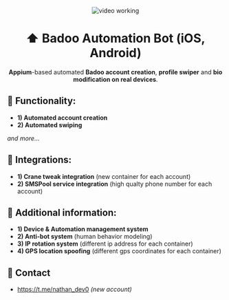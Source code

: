 <p align="center">
<img src="https://github.com/nathandev0/Badoo_Automation_Bot/blob/da37ef1f57c9ce65213076ff6d78e2c8ff8133ca/Demo.gif" alt="video working"/>
</p>
<h1 align="center"> ⬆️ Badoo Automation Bot (iOS, Android) </h1>
<p align="center"><strong>Appium</strong>-based automated <strong>Badoo account creation</strong>, <strong>profile swiper</strong> and <strong>bio modification on real devices</strong>.</p>
<h2 id="contact"> 👀 Functionality: </h2>

- **1) Automated account creation**
- **2) Automated swiping**

*and more...*

<h2 id="contact"> 🔗 Integrations: </h2>

- **1) Crane tweak integration** (new container for each account)
- **2) SMSPool service integration** (high qualty phone number for each account)

<h2 id="contact"> 📝 Additional information: </h2>

- **1) Device & Automation management system**
- **2) Anti-bot system** (human behavior modeling)
- **3) IP rotation system** (different ip address for each container)
- **4) GPS location spoofing** (different gps coordinates for each container)

<h2 id="contact"> 💬 Contact</h2>

- https://t.me/nathan_dev0 *(new account)*
